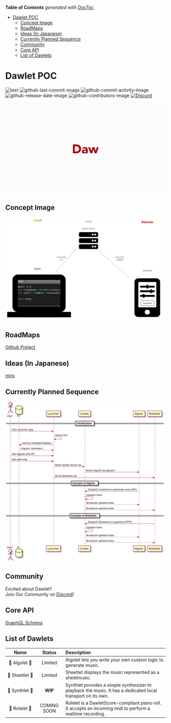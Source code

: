 <!-- START doctoc generated TOC please keep comment here to allow auto update -->
<!-- DON'T EDIT THIS SECTION, INSTEAD RE-RUN doctoc TO UPDATE -->
**Table of Contents**  *generated with [DocToc](https://github.com/thlorenz/doctoc)*

- [Dawlet POC](#dawlet-poc)
  - [Concept Image](#concept-image)
  - [RoadMaps](#roadmaps)
  - [Ideas (In Japanese)](#ideas-in-japanese)
  - [Currently Planned Sequence](#currently-planned-sequence)
  - [Community](#community)
  - [Core API](#core-api)
  - [List of Dawlets](#list-of-dawlets)

<!-- END doctoc generated TOC please keep comment here to allow auto update -->

# Dawlet POC

![test](https://github.com/dawlet-team/dawlet-poc/workflows/test/badge.svg)
![github-last-commit-image](https://img.shields.io/github/last-commit/dawlet-team/dawlet-poc.svg?style=appyor)
![github-commit-activity-image](https://img.shields.io/github/commit-activity/y/dawlet-team/dawlet-poc.svg?style=appyor)
![github-release-date-image](https://img.shields.io/github/release-date/dawlet-team/dawlet-poc.svg?style=appyor)
![github-contributors-image](https://img.shields.io/github/contributors/dawlet-team/dawlet-poc.svg?style=appyor)
[![Discord](https://img.shields.io/discord/695758741655519273?color=%23606abb&label=Discord&style=appyor)](https://discord.gg/H6YFDsd)

![dawlet-logo](./assets/dawlet-logo-animation.gif)

## Concept Image

![concept](./assets/dawlet-poc-concept.png)

## RoadMaps

[Github Project](https://github.com/orgs/dawlet-team/projects/1)

## Ideas (In Japanese)

[miro](https://miro.com/app/board/o9J_ku1DEhQ=/)

## Currently Planned Sequence

![sequence](./assets/sequence.svg)

## Community

Excited about Dawlet?  
Join Our Community on [Discord](https://discord.gg/H6YFDsd)!

## Core API

[GraphQL Schema](https://dawlet-schema.now.sh/)

## List of Dawlets

|           Name           |   Status    | Description                                                                                                  |
| :----------------------: | :---------: | :----------------------------------------------------------------------------------------------------------- |
| 🚀&#160;Algolet&#160;🚀  |   Limited   | Algolet lets you write your own custom logic to generate music.                                              |
| 🎼&#160;Sheetlet&#160;🎼 |   Limited   | Sheetlet displays the music represented as a sheetmusic.                                                     |
| 🎸&#160;Synthlet&#160;🎸 | **WIP** | Synthlet provides a simple synthesizer to playback the music. It has a dedicated local transport on its own. |
| 🎹&#160;Rolelet&#160;🎹  | COMING SOON | Rolelet is a DawletScore-compliant piano roll. It accepts an incoming midi to perform a realtime recording.  |
